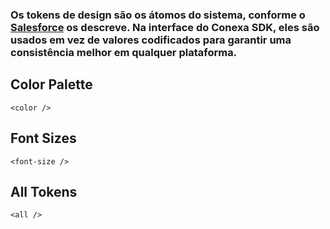 ### Os tokens de design são os átomos do sistema, conforme o [Salesforce](https://www.lightningdesignsystem.com/design-tokens/) os descreve. Na interface do Conexa SDK, eles são usados em vez de valores codificados para garantir uma consistência melhor em qualquer plataforma.

## Color Palette

```
<color />
```

## Font Sizes

```
<font-size />
```

## All Tokens

```
<all />
```
